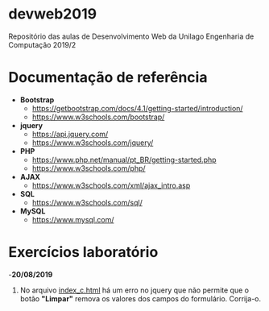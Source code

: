 # devweb2019
Repositório das aulas de Desenvolvimento Web da Unilago Engenharia de Computação 2019/2

# Documentação de referência
- **Bootstrap** 
  - https://getbootstrap.com/docs/4.1/getting-started/introduction/
  - https://www.w3schools.com/bootstrap/
- **jquery**
  - https://api.jquery.com/
  - https://www.w3schools.com/jquery/
- **PHP** 
  - https://www.php.net/manual/pt_BR/getting-started.php
  - https://www.w3schools.com/php/
- **AJAX**
  - https://www.w3schools.com/xml/ajax_intro.asp
- **SQL**
  - https://www.w3schools.com/sql/
- **MySQL**
  - https://www.mysql.com/
  
# Exercícios laboratório

-**20/08/2019**
1. No arquivo [index_c.html](https://github.com/leoapsilva/devweb2019/blob/master/Laboratorio/index_c.html) há um erro no jquery que não permite que o botão __"Limpar"__ remova os valores dos campos do formulário.
Corrija-o.
